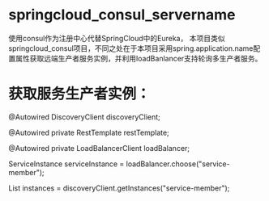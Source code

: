 # springcloud_consul_servername
使用consul作为注册中心代替SpringCloud中的Eureka，
本项目类似springcloud_consul项目，不同之处在于本项目采用spring.application.name配置属性获取远端生产者服务实例，并利用loadBanlancer支持轮询多生产者服务。

# 获取服务生产者实例：
@Autowired DiscoveryClient discoveryClient;

@Autowired private RestTemplate restTemplate;

@Autowired private LoadBalancerClient loadBalancer;

ServiceInstance serviceInstance = loadBalancer.choose("service-member");

List instances = discoveryClient.getInstances("service-member");
